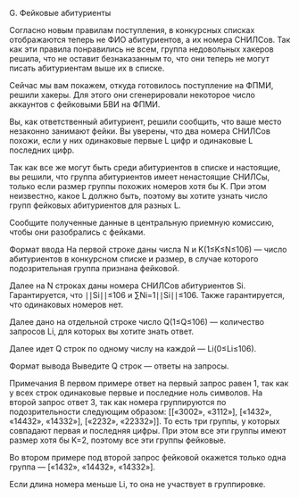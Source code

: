 G. Фейковые абитуриенты 

Согласно новым правилам поступления, в конкурсных списках отображаются теперь не ФИО абитуриентов, а их номера СНИЛСов. Так как эти правила понравились не всем, группа недовольных хакеров решила, что не оставит безнаказанным то, что они теперь не могут писать абитуриентам выше их в списке.

Сейчас мы вам покажем, откуда готовилось поступление на ФПМИ, решили хакеры. Для этого они сгенерировали некоторое число аккаунтов с фейковыми БВИ на ФПМИ.

Вы, как ответственный абитуриент, решили сообщить, что ваше место незаконно занимают фейки. Вы уверены, что два номера СНИЛСов похожи, если у них одинаковые первые L цифр и одинаковые L последних цифр.

Так как все же могут быть среди абитуриентов в списке и настоящие, вы решили, что группа абитуриентов имеет ненастоящие СНИЛСы, только если размер группы похожих номеров хотя бы K. При этом неизвестно, какое L должно быть, поэтому вы хотите узнать число групп фейковых абитуриентов для разных L.

Сообщите полученные данные в центральную приемную комиссию, чтобы они разобрались с фейками.

Формат ввода
На первой строке даны числа N и K(1≤K≤N≤106) — число абитуриентов в конкурсном списке и размер, в случае которого подозрительная группа признана фейковой.

Далее на N строках даны номера СНИЛСов абитуриентов Si. Гарантируется, что ∣∣Si∣∣≤106 и ∑Ni=1∣∣Si∣∣≤106. Также гарантируется, что одинаковых номеров нет.

Далее дано на отдельной строке число Q(1≤Q≤106) — количество запросов Li, для которых вы хотите знать ответ.

Далее идет Q строк по одному числу на каждой — Li(0≤Li≤106).

Формат вывода
Выведите Q строк — ответы на запросы. 

Примечания
В первом примере ответ на первый запрос равен 1, так как у всех строк одинаковые первые и последние ноль символов. На второй запрос ответ 3, так как номера группируются по подозрительности следующим образом: [[«3002», «3112»], [«1432», «14432», «14332»], [«2232», «22332»]]. То есть три группы, у которых совпадают первая и последняя цифры. При этом все эти группы имеют размер хотя бы K=2, поэтому все эти группы фейковые.

Во втором примере под второй запрос фейковой окажется только одна группа — [«1432», «14432», «14332»].

Если длина номера меньше Li, то она не участвует в группировке. 